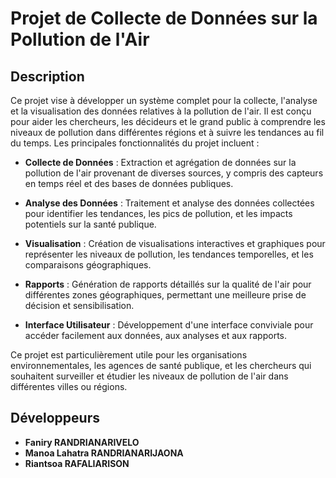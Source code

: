 # Projet de Collecte de Données sur la Pollution de l'Air

## Description

Ce projet vise à développer un système complet pour la collecte, l'analyse et la visualisation des données relatives à la pollution de l'air. Il est conçu pour aider les chercheurs, les décideurs et le grand public à comprendre les niveaux de pollution dans différentes régions et à suivre les tendances au fil du temps. Les principales fonctionnalités du projet incluent :

- **Collecte de Données** : Extraction et agrégation de données sur la pollution de l'air provenant de diverses sources, y compris des capteurs en temps réel et des bases de données publiques.

- **Analyse des Données** : Traitement et analyse des données collectées pour identifier les tendances, les pics de pollution, et les impacts potentiels sur la santé publique.

- **Visualisation** : Création de visualisations interactives et graphiques pour représenter les niveaux de pollution, les tendances temporelles, et les comparaisons géographiques.

- **Rapports** : Génération de rapports détaillés sur la qualité de l'air pour différentes zones géographiques, permettant une meilleure prise de décision et sensibilisation.

- **Interface Utilisateur** : Développement d'une interface conviviale pour accéder facilement aux données, aux analyses et aux rapports.

Ce projet est particulièrement utile pour les organisations environnementales, les agences de santé publique, et les chercheurs qui souhaitent surveiller et étudier les niveaux de pollution de l'air dans différentes villes ou régions.

## Développeurs

- **Faniry RANDRIANARIVELO**
- **Manoa Lahatra RANDRIANARIJAONA**
- **Riantsoa RAFALIARISON**



